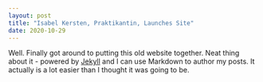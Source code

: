 ```yaml
---
layout: post
title: "Isabel Kersten, Praktikantin, Launches Site"
date: 2020-10-29
---
```


Well. Finally got around to putting this old website together. Neat thing about it - powered by [Jekyll](http://jekyllrb.com) and I can use Markdown to author my posts. It actually is a lot easier than I thought it was going to be.
